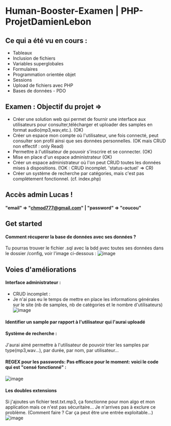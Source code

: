 # Human-Booster-Examen | PHP-ProjetDamienLebon
## Ce qui a été vu en cours :
- Tableaux
- Inclusion de fichiers
- Variables superglobales
- Formulaires
- Programmation orientée objet
- Sessions
- Upload de fichiers avec PHP
- Bases de données - PDO

## Examen : Objectif du projet =>
- Créer une solution web qui permet de fournir une interface aux utilisateurs pour consulter,télécharger et uploader des samples en format audio(mp3,wav,etc.).  (OK)
- Créer un espace mon compte où l'utilisateur, une fois connecté, peut consulter son profil ainsi que ses données personnelles. (OK mais CRUD non effectif : only Read)
- Permettre à l'utilisateur de pouvoir s'inscrire et se connecter. (OK)
- Mise en place d'un espace administrateur (OK)
- Créer un espace administrateur où l'on peut CRUD toutes les données mises à dispositions. (!OK : CRUD incomplet. 'status-actuel' => CR)
- Créer un système de recherche par catégories, mais c'est pas complètement fonctionnel. (cf. index.php)
## Accès admin Lucas !
#### "email" => "chmod777@gmail.com" | "password" => "coucou"

## Get started
#### Comment récuperer la base de données avec ses données ?
Tu pourras trouver le fichier .sql avec la bdd avec toutes ses données dans le dossier /config, voir l'image ci-dessous :
![image](https://github.com/DamienL97r/PHP-ProjetDamienLebon/assets/117284330/8f78093d-9c5e-4ce1-87ba-2516dfcffdeb)

## Voies d'améliorations
#### Interface administrateur :
- CRUD incomplet :
- Je n'ai pas eu le temps de mettre en place les informations générales sur le site (nb de samples, nb de catégories et le nombre d'utilisateurs)
![image](https://github.com/DamienL97r/PHP-ProjetDamienLebon/assets/117284330/cb2d354a-7dcf-47f7-8030-ca9a2b008514)

#### Identifier un sample par rapport à l'utilisateur qui l'aurai uploadé
#### Système de recherche :
J'aurai aimé permettre à l'utilisateur de pouvoir trier les samples par type(mp3,wav...), par durée, par nom, par utilisateur...
#### REGEX pour les passwords: Pas efficace pour le moment: voici le code qui est "censé fonctionné" :
![image](https://github.com/DamienL97r/PHP-ProjetDamienLebon/assets/117284330/4771f939-5c5c-4ea5-8419-a8351976d714)



#### Les doubles extensions
Si j'ajoutes un fichier test.txt.mp3, ça fonctionne pour mon algo et mon application mais ce n'est pas sécuritaire... Je n'arrives pas à exclure ce problème. (Comment faire ? Car ça peut être une entrée exploitable...)
![image](https://github.com/DamienL97r/PHP-ProjetDamienLebon/assets/117284330/d08027a0-9a2e-4844-aa14-6676a04a69ff)
